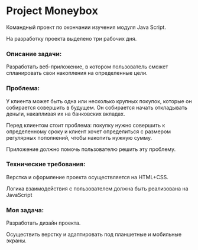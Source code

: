 # Project Moneyboх
Командный проект по окончании изучения модуля Java Script.

На разработку проекта выделено три рабочих дня.

### Описание задачи:

Разработать веб-приложение, в котором пользователь сможет спланировать свои накопления на определенные цели.

### Проблема:

У клиента может быть одна или несколько крупных покупок, которые он собирается совершить в будущем. 
Он собирается начать откладывать деньги, накапливая их на банковских вкладах.

Перед клиентом стоит проблема: покупку нужно совершить к определенному сроку и клиент хочет определиться 
с размером регулярных пополнений, чтобы накопить нужную сумму.

Приложение должно помочь пользователю решить эту проблему.

### Технические требования:

Верстка и оформление проекта осуществляется на HTML+CSS.

Логика взаимодействия с пользователем должна быть реализована на JavaScript

### Моя задача:

Разработать дизайн проекта.

Осуществить верстку и адаптировать под планшетные и мобильные экраны.


